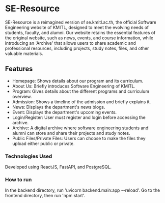 # SE-Resource

SE-Resource is a reimagined version of se.kmitl.ac.th, the official Software Engineering website of KMITL, designed to meet the evolving needs of students, faculty, and alumni. Our website retains the essential features of the original website, such as news, events, and course information, while introducing an 'Archive' that allows users to share academic and professional resources, including projects, study notes, files, and other valuable materials.

## Features

- Homepage: Shows details about our program and its curriculum.
- About Us: Briefly introduces Software Engineering of KMITL.
- Program: Gives details about the different programs and curriculum overview.
- Admission: Shows a timeline of the admission and briefly explains it.
- News: Displays the department's news blogs.
- Event: Displays the department's upcoming events.
- Login/Register: User must register and login before accessing the archive.
- Archive: A digital archive where software engineering students and alumni can store and share their projects and study notes.
- Public Files/Private Files: Users can choose to make the files they upload either public or private.

### Technologies Used

Developed using ReactJS, FastAPI, and PostgreSQL.

### How to run

In the backend directory, run 'uvicorn backend.main:app --reload'.
Go to the frontend directory, then run 'npm start'.
